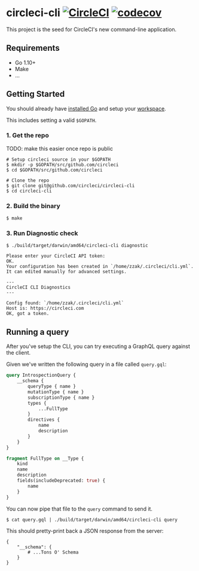 # circleci-cli [![CircleCI](https://circleci.com/gh/circleci/circleci-cli.svg?style=svg&circle-token=8adb850cb9110a49ab0990f198dd78966f9e6073)](https://circleci.com/gh/circleci/circleci-cli) [![codecov](https://codecov.io/gh/circleci/circleci-cli/branch/master/graph/badge.svg?token=VJMF7kG1Om)](https://codecov.io/gh/circleci/circleci-cli)

This project is the seed for CircleCI's new command-line application.

## Requirements

* Go 1.10+
* Make
* ...

## Getting Started

You should already have [installed Go](https://golang.org/doc/install) and setup your [workspace](https://golang.org/doc/code.html#Workspaces).

This includes setting a valid `$GOPATH`.

### 1. Get the repo

TODO: make this easier once repo is public

```
# Setup circleci source in your $GOPATH
$ mkdir -p $GOPATH/src/github.com/circleci
$ cd $GOPATH/src/github.com/circleci

# Clone the repo
$ git clone git@github.com/circleci/circleci-cli
$ cd circleci-cli
```

### 2. Build the binary

```
$ make
```

### 3. Run Diagnostic check

```
$ ./build/target/darwin/amd64/circleci-cli diagnostic

Please enter your CircleCI API token:
OK.
Your configuration has been created in `/home/zzak/.circleci/cli.yml`.
It can edited manually for advanced settings.

---
CircleCI CLI Diagnostics
---

Config found: `/home/zzak/.circleci/cli.yml`
Host is: https://circleci.com
OK, got a token.
```

## Running a query

After you've setup the CLI, you can try executing a GraphQL query against the client.

Given we've written the following query in a file called `query.gql`:

``` graphql
query IntrospectionQuery {
	__schema {
		queryType { name }
		mutationType { name }
		subscriptionType { name }
		types {
			...FullType
		}
		directives {
			name
			description
		}
	}
}

fragment FullType on __Type {
	kind
	name
	description
	fields(includeDeprecated: true) {
		name
	}
}
```

You can now pipe that file to the `query` command to send it.

```
$ cat query.gql | ./build/target/darwin/amd64/circleci-cli query
```

This should pretty-print back a JSON response from the server:

```
{
	"__schema": {
		# ...Tons O' Schema
	}
}
```
